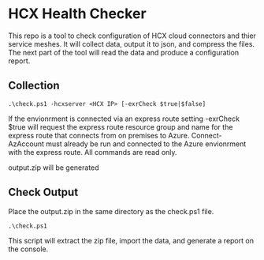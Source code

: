 # HCX Health Checker
This repo is a tool to check configuration of HCX cloud connectors and thier service meshes.  It will collect data, output it to json, and compress the files.  The next part of the tool will read the data and produce a configuration report.  

## Collection

`.\check.ps1 -hcxserver <HCX IP> [-exrCheck $true|$false]`

If the envionrment is connected via an express route setting -exrCheck $true will request the express route resource group and name for the express route that connects from on premises to Azure.  Connect-AzAccount must already be run and connected to the Azure envionrment with the express route.  All commands are read only.

output.zip will be generated

## Check Output

Place the output.zip in the same directory as the check.ps1 file.

`.\check.ps1`

This script will extract the zip file, import the data, and generate a report on the console.